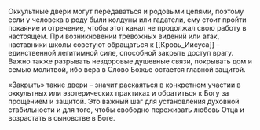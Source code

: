 Оккультные двери могут передаваться и родовыми цепями, поэтому если у человека в роду были колдуны или гадатели, ему стоит пройти покаяние и отречение, чтобы этот канал не продолжал свою работу в настоящем. При возникновении тревожных видений или атак, наставники школы советуют обращаться к [[Кровь_Иисуса]] – единственной легитимной силе, способной закрыть доступ врагу. Важно также разрывать нездоровые душевные связи, покрывать дом и семью молитвой, ибо вера в Слово Божье остается главной защитой. 

«Закрыть» такие двери – значит раскаяться в конкретном участии в оккультных или эзотерических практиках и обратиться к Богу за прощением и защитой. Это важный шаг для установления духовной стабильности и для того, чтобы свободно переживать любовь Отца и возрастать в сыновстве в Боге.